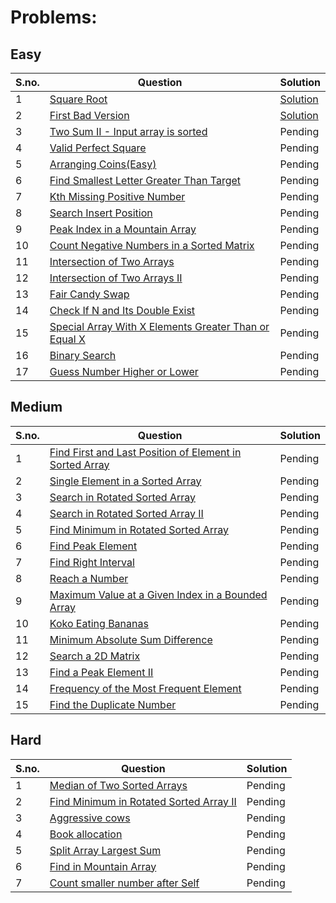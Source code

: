 # Problems:

## Easy
|S.no.|Question|Solution|
|---|------------|------------|
|1|[Square Root](https://leetcode.com/problems/sqrtx/)|[Solution](sqrt.cpp)|
|2| [First Bad Version](https://leetcode.com/problems/first-bad-version/)|[Solution](two_sum_ii_input_array_is_sorted.cpp)|
|3| [Two Sum II - Input array is sorted](https://leetcode.com/problems/two-sum-ii-input-array-is-sorted/)|Pending|
|4| [Valid Perfect Square](https://leetcode.com/problems/valid-perfect-square/)|Pending|
|5| [Arranging Coins(Easy)](https://leetcode.com/problems/arranging-coins/)|Pending|
|6| [Find Smallest Letter Greater Than Target](https://leetcode.com/problems/find-smallest-letter-greater-than-target/)|Pending|
|7| [Kth Missing Positive Number](https://leetcode.com/problems/kth-missing-positive-number/)|Pending|
|8| [Search Insert Position](https://leetcode.com/problems/search-insert-position/)|Pending|
|9| [Peak Index in a Mountain Array](https://leetcode.com/problems/peak-index-in-a-mountain-array/)|Pending|
|10| [Count Negative Numbers in a Sorted Matrix](https://leetcode.com/problems/count-negative-numbers-in-a-sorted-matrix/)|Pending|
|11| [Intersection of Two Arrays](https://leetcode.com/problems/intersection-of-two-arrays/)|Pending|
|12| [Intersection of Two Arrays II](https://leetcode.com/problems/intersection-of-two-arrays-ii/)|Pending|
|13| [Fair Candy Swap](https://leetcode.com/problems/fair-candy-swap/)|Pending|
|14| [Check If N and Its Double Exist](https://leetcode.com/problems/check-if-n-and-its-double-exist/)|Pending|
|15| [Special Array With X Elements Greater Than or Equal X](https://leetcode.com/problems/special-array-with-x-elements-greater-than-or-equal-x/)|Pending|
|16| [Binary Search](https://leetcode.com/problems/binary-search/)|Pending|
|17| [Guess Number Higher or Lower](https://leetcode.com/problems/guess-number-higher-or-lower/)|Pending|


## Medium
|S.no.|Question|Solution|
|---|------------|------------|
|1| [Find First and Last Position of Element in Sorted Array](https://leetcode.com/problems/find-first-and-last-position-of-element-in-sorted-array/)|Pending|
|2| [Single Element in a Sorted Array](https://leetcode.com/problems/single-element-in-a-sorted-array/)|Pending|
|3| [Search in Rotated Sorted Array](https://leetcode.com/problems/search-in-rotated-sorted-array/)|Pending|
|4| [Search in Rotated Sorted Array II](https://leetcode.com/problems/search-in-rotated-sorted-array-ii/)|Pending|
|5| [Find Minimum in Rotated Sorted Array](https://leetcode.com/problems/find-minimum-in-rotated-sorted-array/)|Pending|
|6| [Find Peak Element](https://leetcode.com/problems/find-peak-element/)|Pending|
|7| [Find Right Interval](https://leetcode.com/problems/find-right-interval/)|Pending|
|8| [Reach a Number](https://leetcode.com/problems/reach-a-number/)|Pending|
|9| [Maximum Value at a Given Index in a Bounded Array](https://leetcode.com/problems/maximum-value-at-a-given-index-in-a-bounded-array/)|Pending|
|10| [Koko Eating Bananas](https://leetcode.com/problems/koko-eating-bananas/)|Pending|
|11| [Minimum Absolute Sum Difference](https://leetcode.com/problems/minimum-absolute-sum-difference/)|Pending|
|12| [Search a 2D Matrix](https://leetcode.com/problems/search-a-2d-matrix/)|Pending|
|13| [Find a Peak Element II](https://leetcode.com/problems/find-a-peak-element-ii/)|Pending|
|14| [Frequency of the Most Frequent Element](https://leetcode.com/problems/frequency-of-the-most-frequent-element/)|Pending|
|15| [Find the Duplicate Number](https://leetcode.com/problems/find-the-duplicate-number/)|Pending|

## Hard
|S.no.|Question|Solution|
|---|------------|------------|
|1| [Median of Two Sorted Arrays](https://leetcode.com/problems/median-of-two-sorted-arrays/)|Pending|
|2| [Find Minimum in Rotated Sorted Array II](https://leetcode.com/problems/find-minimum-in-rotated-sorted-array-ii/)|Pending|
|3| [Aggressive cows](https://www.spoj.com/problems/AGGRCOW/)|Pending|
|4| [Book allocation](https://www.geeksforgeeks.org/allocate-minimum-number-pages/)|Pending|
|5| [Split Array Largest Sum](https://leetcode.com/problems/split-array-largest-sum/)|Pending|
|6| [Find in Mountain Array](https://leetcode.com/problems/find-in-mountain-array/)|Pending|
|7| [Count smaller number after Self](https://leetcode.com/problems/count-of-smaller-numbers-after-self/)|Pending|